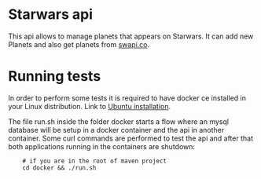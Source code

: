# Starwars api

This api allows to manage planets that appears on Starwars. It can add new Planets and also get planets from [swapi.co](https://swapi.co/). 

# Running tests 
In order to perform some tests it is required to have docker ce installed in your Linux distribution. Link to [Ubuntu installation](https://docs.docker.com/v17.12/install/linux/docker-ce/ubuntu/#install-docker-ce-1). 

The file run.sh inside the folder docker starts a flow where an mysql database will be setup in a docker container and the api in another container. Some curl commands are performed to test the api and after that both applications running in the containers are shutdown:

```
	# if you are in the root of maven project
	cd docker && ./run.sh
```
